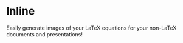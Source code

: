 # Inline

Easily generate images of your LaTeX equations for your non-LaTeX documents and presentations!
